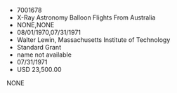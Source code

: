 * 7001678
* X-Ray Astronomy Balloon Flights From Australia
* NONE,NONE
* 08/01/1970,07/31/1971
* Walter Lewin, Massachusetts Institute of Technology
* Standard Grant
*   name not available
* 07/31/1971
* USD 23,500.00

NONE